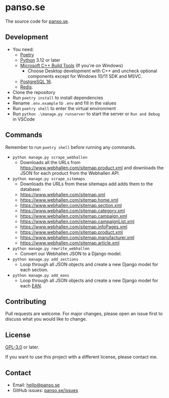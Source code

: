 # panso.se

The source code for [panso.se](https://panso.se).

## Development

- You need:
  - [Poetry](https://python-poetry.org/)
  - [Python](https://www.python.org/) 3.12 or later
  - [Microsoft C++ Build Tools](https://aka.ms/vs/17/release/vs_buildtools.exe) (If you're on Windows)
    - Choose Desktop development with C++ and uncheck optional components except for Windows 10/11 SDK and MSVC.
  - [PostgreSQL 16](https://www.postgresql.org/).
  - [Redis](https://redis.io/).
- Clone the repository
- Run `poetry install` to install dependencies
- Rename `.env.example` to `.env` and fill in the values
- Run `poetry shell` to enter the virtual environment
- Run `python .\manage.py runserver` to start the server or `Run and Debug` in VSCode

## Commands

Remember to run `poetry shell` before running any commands.

- `python manage.py scrape_webhallen` 
  - Downloads all the URLs from https://www.webhallen.com/sitemap.product.xml and downloads the JSON for each product from the Webhallen API.
- `python manage.py scrape_sitemaps`
  - Downloads the URLs from these sitemaps add adds them to the database:
  - https://www.webhallen.com/sitemap.xml
  - https://www.webhallen.com/sitemap.home.xml
  - https://www.webhallen.com/sitemap.section.xml
  - https://www.webhallen.com/sitemap.category.xml
  - https://www.webhallen.com/sitemap.campaign.xml
  - https://www.webhallen.com/sitemap.campaignList.xml
  - https://www.webhallen.com/sitemap.infoPages.xml
  - https://www.webhallen.com/sitemap.product.xml
  - https://www.webhallen.com/sitemap.manufacturer.xml
  - https://www.webhallen.com/sitemap.article.xml
- `python manage.py rewrite_webhallen`
  - Convert our Webhallen JSON to a Django model.
- `python manage.py add_sections`
  - Loop through all JSON objects and create a new Django model for each section.
- `python manage.py add_eans`
  - Loop through all JSON objects and create a new Django model for each [EAN](https://en.wikipedia.org/wiki/International_Article_Number).

## Contributing

Pull requests are welcome. For major changes, please open an issue first to discuss what you would like to change.

## License

[GPL-3.0](https://choosealicense.com/licenses/gpl-3.0/) or later.

If you want to use this project with a different license, please contact me.

## Contact

- Email: [hello@panso.se](mailto:hello@panso.se)
- GitHub issues: [panso.se/issues](https://github.com/TheLovinator1/panso.se/issues)

